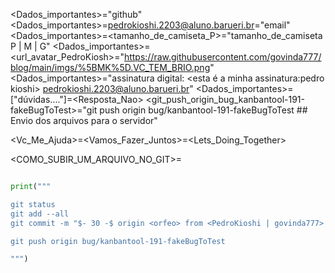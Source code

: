 <Dados_importantes>="github"
<Dados_importantes>=<pedrokioshi.2203@aluno.barueri.br>="email"
<Dados_importantes>=<tamanho_de_camiseta_P>="tamanho_de_camiseta P | M | G"
<Dados_importantes>=<url_avatar_PedroKiosh>="https://raw.githubusercontent.com/govinda777/blog/main/imgs/%5BMK%5D.VC_TEM_BRIO.png"
<Dados_importantes>="assinatura digital: <esta é a minha assinatura:pedro kioshi> <PedroKioshi> <pedrokioshi.2203@aluno.barueri.br>"
<Dados_importantes>=["dúvidas...."]=<Resposta_Nao>
<git_push_origin_bug_kanbantool-191-fakeBugToTest>="git push origin bug/kanbantool-191-fakeBugToTest ## Envio dos arquivos para o servidor"

<Vc_Me_Ajuda>=<Vamos_Fazer_Juntos>=<Lets_Doing_Together>

<COMO_SUBIR_UM_ARQUIVO_NO_GIT>=

```python

print("""

git status
git add --all
git commit -m "$- 30 -$ origin <orfeo> from <PedroKioshi | govinda777> - Este é um tutorial de como fazer a subida de alguns arquivos para o git - $- --30 -$ $- <APRENDENDO_A_SUBIR_ARQUIVOS_NO_GIT> -$"

git push origin bug/kanbantool-191-fakeBugToTest

""")
```
